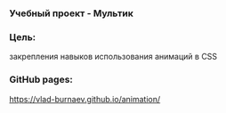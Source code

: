 ### Учебный проект - Мультик

### Цель: 
закрепления навыков использования анимаций в CSS

### GitHub pages:
https://vlad-burnaev.github.io/animation/
